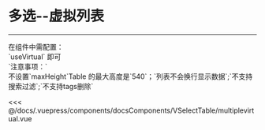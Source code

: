 # 多选--虚拟列表

---

<common-code-format>
  <docsComponents-VSelectTable-multiplevirtual slot="source"></docsComponents-VSelectTable-multiplevirtual>
  在组件中需配置：<br/>
`useVirtual` 即可<br/>
`注意事项：` <br/>
不设置`maxHeight`Table 的最大高度是`540`；`列表不会换行显示数据`;`不支持搜索过滤`;`不支持tags删除`

<<< @/docs/.vuepress/components/docsComponents/VSelectTable/multiplevirtual.vue
</common-code-format>
